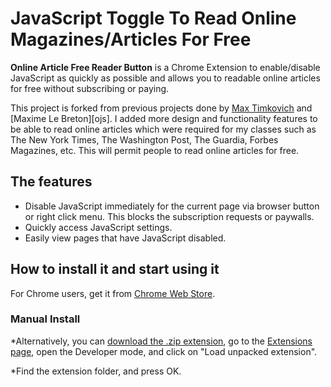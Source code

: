# JavaScript Toggle To Read Online Magazines/Articles  For Free


**Online Article Free Reader Button** is a Chrome Extension to enable/disable JavaScript as quickly as possible and allows you to readable online articles for free without subscribing or paying. 

This project is forked from previous projects done by [Max Timkovich][qjs] and [Maxime Le Breton][ojs]. I added more design and functionality features to be able to read online articles which were required for my classes such as The New York Times, The Washington Post, The Guardia, Forbes Magazines, etc. This will permit people to read online articles for free. 

## The features
* Disable JavaScript immediately for the current page via browser button or right click menu. This blocks the subscription requests or paywalls. 
* Quickly access JavaScript settings.
* Easily view pages that have JavaScript disabled.

## How to install it and start using it

For Chrome users, get it from [Chrome Web Store][webstore].

### Manual Install

*Alternatively, you can [download the .zip extension][zip-extension], go to the [Extensions page][chrome-extensions], open the Developer mode, and click on "Load unpacked extension".  

*Find the extension folder, and press OK.

[zip-extension]:https://github.com/GaelKBertrand/Online-Article-Free-Reader-Button-/zipball/master
[webstore]: https://chrome.google.com/webstore/detail/quick-javascript-switcher/ahjfodbngfpdppljbkhcfhcfdagfgcnj
[chrome-extensions]:chrome://extensions
[qjs]: https://github.com/maximelebreton/quick-javascript-switcher
[ojt]: https://github.com/mtimkovich/one-click-javascript-toggle
